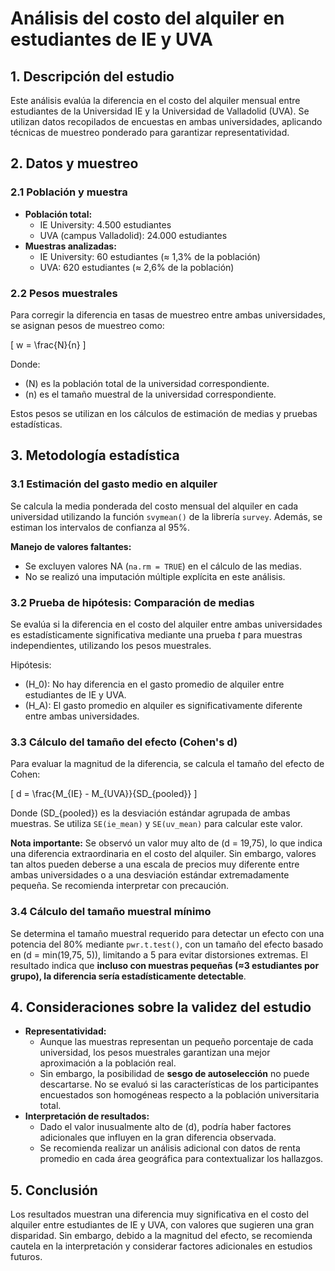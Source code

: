 # **Análisis del costo del alquiler en estudiantes de IE y UVA**

## **1. Descripción del estudio**
Este análisis evalúa la diferencia en el costo del alquiler mensual entre estudiantes de la Universidad IE y la Universidad de Valladolid (UVA). Se utilizan datos recopilados de encuestas en ambas universidades, aplicando técnicas de muestreo ponderado para garantizar representatividad.

## **2. Datos y muestreo**

### **2.1 Población y muestra**
- **Población total:**
  - IE University: 4.500 estudiantes
  - UVA (campus Valladolid): 24.000 estudiantes
- **Muestras analizadas:**
  - IE University: 60 estudiantes (≈ 1,3% de la población)
  - UVA: 620 estudiantes (≈ 2,6% de la población)

### **2.2 Pesos muestrales**
Para corregir la diferencia en tasas de muestreo entre ambas universidades, se asignan pesos de muestreo como:

\[ w = \frac{N}{n} \]

Donde:
- \(N\) es la población total de la universidad correspondiente.
- \(n\) es el tamaño muestral de la universidad correspondiente.

Estos pesos se utilizan en los cálculos de estimación de medias y pruebas estadísticas.

## **3. Metodología estadística**

### **3.1 Estimación del gasto medio en alquiler**
Se calcula la media ponderada del costo mensual del alquiler en cada universidad utilizando la función `svymean()` de la librería `survey`. Además, se estiman los intervalos de confianza al 95%.

**Manejo de valores faltantes:**
- Se excluyen valores NA (`na.rm = TRUE`) en el cálculo de las medias.
- No se realizó una imputación múltiple explícita en este análisis.

### **3.2 Prueba de hipótesis: Comparación de medias**
Se evalúa si la diferencia en el costo del alquiler entre ambas universidades es estadísticamente significativa mediante una prueba *t* para muestras independientes, utilizando los pesos muestrales.

Hipótesis:
- \(H_0\): No hay diferencia en el gasto promedio de alquiler entre estudiantes de IE y UVA.
- \(H_A\): El gasto promedio en alquiler es significativamente diferente entre ambas universidades.

### **3.3 Cálculo del tamaño del efecto (Cohen's d)**
Para evaluar la magnitud de la diferencia, se calcula el tamaño del efecto de Cohen:

\[ d = \frac{M_{IE} - M_{UVA}}{SD_{pooled}} \]

Donde \(SD_{pooled}\) es la desviación estándar agrupada de ambas muestras. Se utiliza `SE(ie_mean)` y `SE(uv_mean)` para calcular este valor.

**Nota importante:** Se observó un valor muy alto de \(d = 19,75\), lo que indica una diferencia extraordinaria en el costo del alquiler. Sin embargo, valores tan altos pueden deberse a una escala de precios muy diferente entre ambas universidades o a una desviación estándar extremadamente pequeña. Se recomienda interpretar con precaución.

### **3.4 Cálculo del tamaño muestral mínimo**
Se determina el tamaño muestral requerido para detectar un efecto con una potencia del 80% mediante `pwr.t.test()`, con un tamaño del efecto basado en \(d = min(19,75, 5)\), limitando a 5 para evitar distorsiones extremas. El resultado indica que **incluso con muestras pequeñas (≈3 estudiantes por grupo), la diferencia sería estadísticamente detectable**.

## **4. Consideraciones sobre la validez del estudio**
- **Representatividad:**
  - Aunque las muestras representan un pequeño porcentaje de cada universidad, los pesos muestrales garantizan una mejor aproximación a la población real.
  - Sin embargo, la posibilidad de **sesgo de autoselección** no puede descartarse. No se evaluó si las características de los participantes encuestados son homogéneas respecto a la población universitaria total.
- **Interpretación de resultados:**
  - Dado el valor inusualmente alto de \(d\), podría haber factores adicionales que influyen en la gran diferencia observada.
  - Se recomienda realizar un análisis adicional con datos de renta promedio en cada área geográfica para contextualizar los hallazgos.

## **5. Conclusión**
Los resultados muestran una diferencia muy significativa en el costo del alquiler entre estudiantes de IE y UVA, con valores que sugieren una gran disparidad. Sin embargo, debido a la magnitud del efecto, se recomienda cautela en la interpretación y considerar factores adicionales en estudios futuros.

